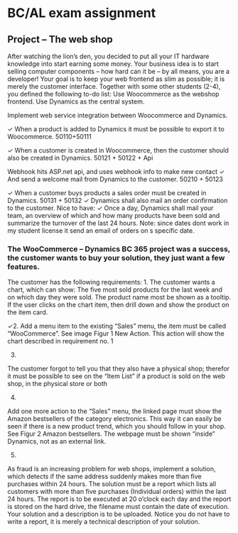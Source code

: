 # BC/AL exam assignment

## Project – The web shop

After watching the lion’s den, you decided to put all your
IT hardware knowledge into start earning some money.
Your business idea is to start selling computer components – how hard can it be – by all means, you are a
developer!
Your goal is to keep your web frontend as slim as possible; it is merely the customer interface.
Together with some other students (2-4), you defined the following to-do list:
Use Woocommerce as the webshop frontend.
Use Dynamics as the central system.

Implement web service integration between Woocommerce and Dynamics.

✓   When a product is added to Dynamics it must be possible to export it to Woocommerce. 
50110+50111

✓   When a customer is created in Woocommerce, then the customer should also be created in 
Dynamics. 
50121 + 50122 + Api

Webhook hits ASP.net api, and uses webhook info to make new contact
✓   And send a welcome mail from Dynamics to the customer. 
50210 + 50123

✓   When a customer buys products a sales order must be created in Dynamics.
50131 + 50132
✓       Dynamics shall also mail an order confirmation to the customer.
Nice to have:
✓   Once a day, Dynamics shall mail your team, an overview of which and how many
products have been sold and summarize the turnover of the last 24 hours.
Note: since dates dont work in my student license it send an email of orders on s specific date.


### The WooCommerce – Dynamics BC 365 project was a success, the customer wants to buy your solution, they just want a few features.
The customer has the following requirements:
1.
The customer wants a chart, which can show:
The five most sold products for the last week and on which day they were sold. The product name most be
shown as a tooltip. If the user clicks on the chart item, then drill down and show the product on the item
card.

✓2.
Add a menu item to the existing “Sales” menu, the item must be called “WooCommerce”. See image Figur
1 New Action.
This action will show the chart described in requirement no. 1

3.
The customer forgot to tell you that they also have a physical shop; therefor it must be possible to see on
the “Item List” if a product is sold on the web shop, in the physical store or both

4.
Add one more action to the “Sales” menu, the linked page must show the Amazon bestsellers of the
category electronics. This way it can easily be seen if there is a new product trend, which you should follow
in your shop. See Figur 2 Amazon bestsellers. The webpage must be shown “inside” Dynamics, not as an
external link.

5.
As fraud is an increasing problem for web shops, implement a solution, which detects if the same address
suddenly makes more than five purchases within 24 hours.
The solution must be a report which lists all customers with more than five purchases (Individual orders)
within the last 24 hours. The report is to be executed at 20 o’clock each day and the report is stored on the
hard drive, the filename must contain the date of execution.
Your solution and a description is to be uploaded. Notice you do not have to write a report, it is merely a
technical description of your solution.